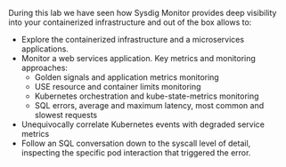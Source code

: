 During this lab we have seen how Sysdig Monitor provides deep visibility into your containerized infrastructure and out of the box allows to:

- Explore the containerized infrastructure and a microservices applications.
- Monitor a web services application. Key metrics and monitoring approaches:
  - Golden signals and application metrics monitoring
  - USE resource and container limits monitoring
  - Kubernetes orchestration and kube-state-metrics monitoring
  - SQL errors, average and maximum latency, most common and slowest requests
- Unequivocally correlate Kubernetes events with degraded service metrics
- Follow an SQL conversation down to the syscall level of detail, inspecting the specific pod interaction that triggered the error.
